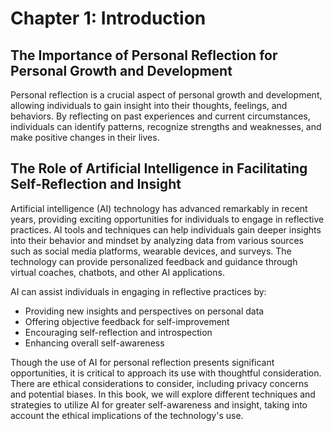 Chapter 1: Introduction
=======================

The Importance of Personal Reflection for Personal Growth and Development
-------------------------------------------------------------------------

Personal reflection is a crucial aspect of personal growth and development, allowing individuals to gain insight into their thoughts, feelings, and behaviors. By reflecting on past experiences and current circumstances, individuals can identify patterns, recognize strengths and weaknesses, and make positive changes in their lives.

The Role of Artificial Intelligence in Facilitating Self-Reflection and Insight
-------------------------------------------------------------------------------

Artificial intelligence (AI) technology has advanced remarkably in recent years, providing exciting opportunities for individuals to engage in reflective practices. AI tools and techniques can help individuals gain deeper insights into their behavior and mindset by analyzing data from various sources such as social media platforms, wearable devices, and surveys. The technology can provide personalized feedback and guidance through virtual coaches, chatbots, and other AI applications.

AI can assist individuals in engaging in reflective practices by:

* Providing new insights and perspectives on personal data
* Offering objective feedback for self-improvement
* Encouraging self-reflection and introspection
* Enhancing overall self-awareness

Though the use of AI for personal reflection presents significant opportunities, it is critical to approach its use with thoughtful consideration. There are ethical considerations to consider, including privacy concerns and potential biases. In this book, we will explore different techniques and strategies to utilize AI for greater self-awareness and insight, taking into account the ethical implications of the technology's use.
